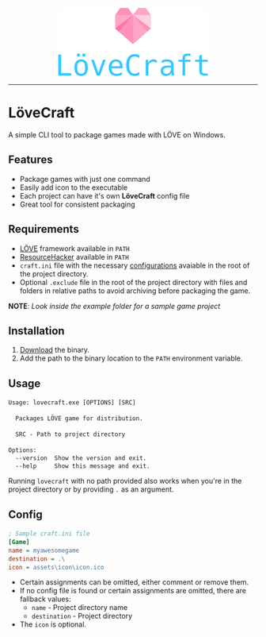 <p align="center">
  <img src="logo/logo.png"/>
</p>

___
# LöveCraft

A simple CLI tool to package games made with LÖVE on Windows.

## Features
* Package games with just one command
* Easily add icon to the executable
* Each project can have it's own **LöveCraft** config file
* Great tool for consistent packaging

## Requirements
* [LÖVE](https://love2d.org/) framework available in `PATH`
* [ResourceHacker](https://www.angusj.com/resourcehacker/) available in `PATH` 
* `craft.ini` file with the necessary [configurations](#config) avaiable in the root of the project directory.
* Optional `.exclude` file in the root of the project directory with files and folders in relative paths to avoid archiving before packaging the game.

**NOTE**: *Look inside the example folder for a sample game project*

## Installation
1. [Download](https://github.com/miltontom/lovecraft/releases) the binary.
2. Add the path to the binary location to the `PATH` environment variable.

## Usage
```
Usage: lovecraft.exe [OPTIONS] [SRC]

  Packages LÖVE game for distribution. 

  SRC - Path to project directory                                               
  
Options:
  --version  Show the version and exit.
  --help     Show this message and exit.
```
Running `lovecraft` with no path provided also works when you're in the project directory or by providing `.` as an argument.

## Config
```ini
; Sample craft.ini file
[Game]
name = myawesomegame
destination = .\
icon = assets\icon\icon.ico
```
* Certain assignments can be omitted, either comment or remove them.
* If no config file is found or certain assignments are omitted, there are fallback values:
    * `name` - Project directory name
    * `destination` - Project directory
* The `icon` is optional.

